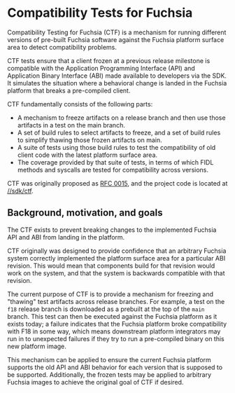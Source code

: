 # Compatibility Tests for Fuchsia

Compatibility Testing for Fuchsia (CTF) is a mechanism for running
different versions of pre-built Fuchsia software against the Fuchsia
platform surface area to detect compatibility problems.

CTF tests ensure that a client frozen at a previous release milestone
is compatible with the Application Programming Interface (API) and
Application Binary Interface (ABI) made available to developers via
the SDK. It simulates the situation where a behavioral change is
landed in the Fuchsia platform that breaks a pre-compiled client.

CTF fundamentally consists of the following parts:

- A mechanism to freeze artifacts on a release branch and then use
  those artifacts in a test on the main branch.
- A set of build rules to select artifacts to freeze, and a set
  of build rules to simplify thawing those frozen artifacts on
  main.
- A suite of tests using those build rules to test the compatibility of
  old client code with the latest platform surface area.
- The coverage provided by that suite of tests, in terms of which
  FIDL methods and syscalls are tested for compatibility across
  versions.

CTF was originally proposed as [RFC
0015](/docs/contribute/governance/rfcs/0015_cts.md), and the project
code is located at
[//sdk/ctf](https://fuchsia.googlesource.com/fuchsia/+/refs/heads/main/sdk/ctf/).

## Background, motivation, and goals

The CTF exists to prevent breaking changes to the implemented Fuchsia
API and ABI from landing in the platform.

CTF originally was designed to provide confidence that an arbitrary
Fuchsia system correctly implemented the platform surface area for
a particular ABI revision. This would mean that components build
for that revision would work on the system, and that the system is
backwards compatible with that revision.

The current purpose of CTF is to provide a mechanism for freezing
and "thawing" test artifacts across release branches. For example,
a test on the `f18` release branch is downloaded as a prebuilt at
the top of the `main` branch. This test can then be executed against
the Fuchsia platform as it exists today; a failure indicates that
the Fuchsia platform broke compatibility with F18 in some way, which
means downstream platform integrators may run in to unexpected
failures if they try to run a pre-compiled binary on this new
platform image.

This mechanism can be applied to ensure the current Fuchsia platform
supports the old API and ABI behavior for each version that is
supposed to be supported. Additionally, the frozen tests may be
applied to arbitrary Fuchsia images to achieve the original goal
of CTF if desired.